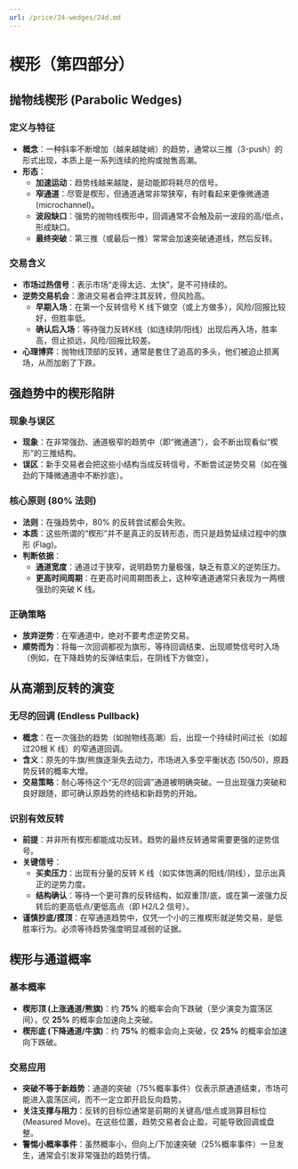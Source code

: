 ```yaml
---
url: /price/24-wedges/24d.md
---
```

# 楔形（第四部分）

## 抛物线楔形 (Parabolic Wedges)

### 定义与特征

* **概念**：一种斜率不断增加（越来越陡峭）的趋势，通常以三推（3-push）的形式出现，本质上是一系列连续的抢购或抛售高潮。
* **形态**：
  * **加速运动**：趋势线越来越陡，是动能即将耗尽的信号。
  * **窄通道**：尽管是楔形，但通道通常非常狭窄，有时看起来更像微通道 (microchannel)。
  * **波段缺口**：强势的抛物线楔形中，回调通常不会触及前一波段的高/低点，形成缺口。
  * **最终突破**：第三推（或最后一推）常常会加速突破通道线，然后反转。

### 交易含义

* **市场过热信号**：表示市场“走得太远、太快”，是不可持续的。
* **逆势交易机会**：激进交易者会押注其反转，但风险高。
  * **早期入场**：在第一个反转信号 K 线下做空（或上方做多），风险/回报比较好，但胜率低。
  * **确认后入场**：等待强力反转K线（如连续阴/阳线）出现后再入场，胜率高，但止损远，风险/回报比较差。
* **心理博弈**：抛物线顶部的反转，通常是套住了追高的多头，他们被迫止损离场，从而加剧了下跌。

## 强趋势中的楔形陷阱

### 现象与误区

* **现象**：在非常强劲、通道极窄的趋势中（即“微通道”），会不断出现看似“楔形”的三推结构。
* **误区**：新手交易者会把这些小结构当成反转信号，不断尝试逆势交易（如在强劲的下降微通道中不断抄底）。

### 核心原则 (80% 法则)

* **法则**：在强趋势中，80% 的反转尝试都会失败。
* **本质**：这些所谓的“楔形”并不是真正的反转形态，而只是趋势延续过程中的旗形 (Flag)。
* **判断依据**：
  * **通道宽度**：通道过于狭窄，说明趋势力量极强，缺乏有意义的逆势压力。
  * **更高时间周期**：在更高时间周期图表上，这种窄通道通常只表现为一两根强劲的突破 K 线。

### 正确策略

* **放弃逆势**：在窄通道中，绝对不要考虑逆势交易。
* **顺势而为**：将每一次回调都视为旗形，等待回调结束、出现顺势信号时入场（例如，在下降趋势的反弹结束后，在阴线下方做空）。

## 从高潮到反转的演变

### 无尽的回调 (Endless Pullback)

* **概念**：在一次强劲的趋势（如抛物线高潮）后，出现一个持续时间过长（如超过20根 K 线）的窄通道回调。
* **含义**：原先的牛旗/熊旗逐渐失去动力，市场进入多空平衡状态 (50/50)，原趋势反转的概率大增。
* **交易策略**：耐心等待这个“无尽的回调”通道被明确突破。一旦出现强力突破和良好跟随，即可确认原趋势的终结和新趋势的开始。

### 识别有效反转

* **前提**：并非所有楔形都能成功反转。趋势的最终反转通常需要更强的逆势信号。
* **关键信号**：
  * **买卖压力**：出现有分量的反转 K 线（如实体饱满的阳线/阴线），显示出真正的逆势力度。
  * **结构确认**：等待一个更可靠的反转结构，如双重顶/底，或在第一波强力反转后的更高低点/更低高点（即 H2/L2 信号）。
* **谨慎抄底/摸顶**：在窄通道趋势中，仅凭一个小的三推楔形就逆势交易，是低胜率行为。必须等待趋势强度明显减弱的证据。

## 楔形与通道概率

### 基本概率

* **楔形顶 (上涨通道/熊旗)**：约 **75%** 的概率会向下跌破（至少演变为震荡区间），仅 **25%** 的概率会加速向上突破。
* **楔形底 (下降通道/牛旗)**：约 **75%** 的概率会向上突破，仅 **25%** 的概率会加速向下跌破。

### 交易应用

* **突破不等于新趋势**：通道的突破（75%概率事件）仅表示原通道结束，市场可能进入震荡区间，而不一定立即开启反向趋势。
* **关注支撑与阻力**：反转的目标位通常是前期的关键高/低点或测算目标位 (Measured Move)。在这些位置，趋势交易者会止盈，可能导致回调或盘整。
* **警惕小概率事件**：虽然概率小，但向上/下加速突破（25%概率事件）一旦发生，通常会引发非常强劲的趋势行情。

